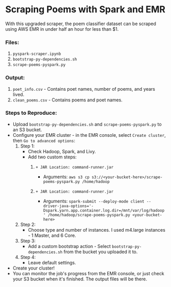 # Scraping Poems with Spark and EMR

With this upgraded scraper, the poem classifier dataset can be scraped using AWS EMR in under half an hour for less than $1.

### Files:
1. `pyspark-scraper.ipynb`
2. `bootstrap-py-dependencies.sh`
3. `scrape-poems-pyspark.py`

### Output:
1. `poet_info.csv` - Contains poet names, number of poems, and years lived.
2. `clean_poems.csv` - Contains poems and poet names.

### Steps to Reproduce:
+ Upload `bootstrap-py-dependencies.sh` and `scrape-poems-pyspark.py` to an S3 bucket.
+ Configure your EMR cluster - in the EMR console, select `Create cluster`, then `Go to advanced options`:
    1. Step 1:
        + Check Hadoop, Spark, and Livy.
        + Add two custom steps:
            1.     + JAR Location: command-runner.jar
                + Arguments: `aws s3 cp s3://<your-bucket-here>/scrape-poems-pyspark.py /home/hadoop`
            2.     + JAR Location: command-runner.jar  
                + Arguments: `spark-submit --deploy-mode client --driver-java-options='-Dspark.yarn.app.container.log.dir=/mnt/var/log/hadoop' /home/hadoop/scrape-poems-pyspark.py <your-bucket-here>`
    2. Step 2:
        + Choose type and number of instances. I used m4.large instances - 1 Master, and 6 Core.
    3. Step 3:
        + Add a custom bootstrap action - Select `bootstrap-py-dependencies.sh` from the bucket you uploaded it to.
    4. Step 4:
        + Leave default settings.
+ Create your cluster!
+ You can monitor the job's progress from the EMR console, or just check your S3 bucket when it's finished. The output files will be there.
